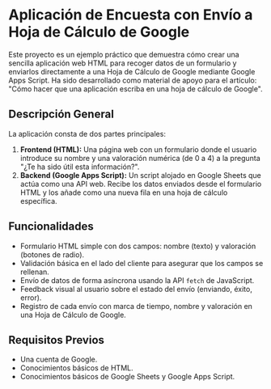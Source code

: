# Aplicación de Encuesta con Envío a Hoja de Cálculo de Google

Este proyecto es un ejemplo práctico que demuestra cómo crear una sencilla aplicación web HTML para recoger datos de un formulario y enviarlos directamente a una Hoja de Cálculo de Google mediante Google Apps Script. Ha sido desarrollado como material de apoyo para el artículo: "Cómo hacer que una aplicación escriba en una hoja de cálculo de Google".

## Descripción General

La aplicación consta de dos partes principales:

1.  **Frontend (HTML):** Una página web con un formulario donde el usuario introduce su nombre y una valoración numérica (de 0 a 4) a la pregunta "¿Te ha sido útil esta información?".
2.  **Backend (Google Apps Script):** Un script alojado en Google Sheets que actúa como una API web. Recibe los datos enviados desde el formulario HTML y los añade como una nueva fila en una hoja de cálculo específica.

## Funcionalidades

* Formulario HTML simple con dos campos: nombre (texto) y valoración (botones de radio).
* Validación básica en el lado del cliente para asegurar que los campos se rellenan.
* Envío de datos de forma asíncrona usando la API `fetch` de JavaScript.
* Feedback visual al usuario sobre el estado del envío (enviando, éxito, error).
* Registro de cada envío con marca de tiempo, nombre y valoración en una Hoja de Cálculo de Google.

## Requisitos Previos

* Una cuenta de Google.
* Conocimientos básicos de HTML.
* Conocimientos básicos de Google Sheets y Google Apps Script.


